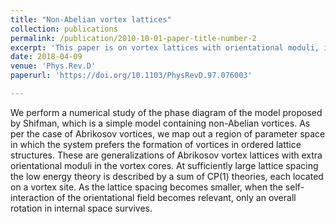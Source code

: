 ```yaml
---
title: "Non-Abelian vortex lattices"
collection: publications
permalink: /publication/2010-10-01-paper-title-number-2
excerpt: 'This paper is on vortex lattices with orientational moduli, in flat space.'
date: 2018-04-09
venue: 'Phys.Rev.D'
paperurl: 'https://doi.org/10.1103/PhysRevD.97.076003'

---
```

We perform a numerical study of the phase diagram of the model proposed by Shifman, which is a simple model containing non-Abelian vortices. As per the case of Abrikosov vortices, we map out a region of parameter space in which the system prefers the formation of vortices in ordered lattice structures. These are generalizations of Abrikosov vortex lattices with extra orientational moduli in the vortex cores. At sufficiently large lattice spacing the low energy theory is described by a sum of CP(1) theories, each located on a vortex site. As the lattice spacing becomes smaller, when the self-interaction of the orientational field becomes relevant, only an overall rotation in internal space survives.





